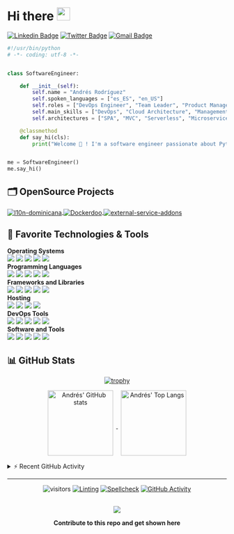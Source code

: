 # Hi there <img src="https://media.giphy.com/media/hvRJCLFzcasrR4ia7z/giphy.gif" width="30px">

[![Linkedin Badge](https://img.shields.io/badge/-andresrp-blue?style=flat&logo=Linkedin&logoColor=white&link=https://www.linkedin.com/in/andresrp/)](https://www.linkedin.com/in/andresrp/)
[![Twitter Badge](https://img.shields.io/badge/-@andRP92-1ca0f1?style=flat&labelColor=1ca0f1&logo=twitter&logoColor=white&link=https://twitter.com/AndRP92)](https://twitter.com/intent/follow?original_referer=https%3A%2F%2Fgithub.com%2Fandrp92r&screen_name=AndRP92)
[![Gmail Badge](https://img.shields.io/badge/-androdriguez14-c14438?style=flat&logo=Gmail&logoColor=white&link=mailto:androdriguez14@gmail.com)](mailto:androdriguez14@gmail.com)

```python
#!/usr/bin/python
# -*- coding: utf-8 -*-


class SoftwareEngineer:

    def __init__(self):
        self.name = "Andrés Rodríguez"
        self.spoken_languages = ["es_ES", "en_US"]
        self.roles = ["DevOps Engineer", "Team Leader", "Product Manager", "SysAdmin"]
        self.main_skills = ["DevOps", "Cloud Architecture", "Management"]
        self.architectures = ["SPA", "MVC", "Serverless", "Microservices"]

    @classmethod
    def say_hi(cls):
        print("Welcome 👋 ! I'm a software engineer passionate about Python, Automation and Blockchain.")


me = SoftwareEngineer()
me.say_hi()

```

## 🗂️ OpenSource Projects

<a href="https://github.com/indexa-git/l10n-dominicana">
  <img align="center" src="https://github-readme-stats.vercel.app/api/pin/?username=indexa-git&repo=l10n-dominicana&show_icons=true&theme=nord&hide_border=true" alt="l10n-dominicana" />
</a>

<a href="https://github.com/iterativo-git/dockerdoo">
  <img align="center" src="https://github-readme-stats.vercel.app/api/pin/?username=iterativo-git&repo=dockerdoo&show_icons=true&theme=nord&hide_border=true" alt="Dockerdoo" />
</a>

<a href="https://github.com/indexa-git/external-service-addons">
  <img align="center" src="https://github-readme-stats.vercel.app/api/pin/?username=indexa-git&repo=external-service-addons&show_icons=true&theme=nord&hide_border=true" alt="external-service-addons" />
</a>

## 🔧 Favorite Technologies & Tools

**Operating Systems**<br>
![](https://img.shields.io/badge/-Debian-informational?style=flat&logo=debian&logoColor=white&color=A81D33)
![](https://img.shields.io/badge/-Linux-informational?style=flat&logo=linux&logoColor=white&color=FCC624)
![](https://img.shields.io/badge/-Arch_Linux-informational?style=flat&logo=arch-linux&logoColor=white&color=1793D1)
![](https://img.shields.io/badge/-Windows-informational?style=flat&logo=windows&logoColor=white&color=0078D6)
![](https://img.shields.io/badge/-macOS-informational?style=flat&logo=macos&logoColor=white&color=000000)
<br>
**Programming Languages**<br>
![](https://img.shields.io/badge/-Python-informational?style=flat&logo=python&logoColor=white&color=3776AB)
![](https://img.shields.io/badge/-JavaScript-informational?style=flat&logo=javascript&logoColor=white&color=F7DF1E)
![](https://img.shields.io/badge/-GNU_Bash-informational?style=flat&logo=gnu-bash&logoColor=white&color=4EAA25)
![](https://img.shields.io/badge/-NodeJS-informational?style=flat&logo=Node.js&logoColor=white&color=43853d)
![](https://img.shields.io/badge/-Markdown-informational?style=flat&logo=markdown&logoColor=white&color=000000)
<br>
**Frameworks and Libraries**<br>
![](https://img.shields.io/badge/-Odoo-informational?style=flat&logo=odoo&logoColor=white&color=714B67)
![](https://img.shields.io/badge/-Django-informational?style=flat&logo=django&logoColor=white&color=092E20)
![](https://img.shields.io/badge/-React-informational?style=flat&logo=react&logoColor=white&color=61DAFB)
![](https://img.shields.io/badge/-Selenium-informational?style=flat&logo=selenium&logoColor=white&color=43b02a)
![](https://img.shields.io/badge/-Scrapy-informational?style=flat&logo=next.js&logoColor=white&color=60a839)
<br>
**Hosting**<br>
![](https://img.shields.io/badge/-Google_Cloud_Platform-informational?style=flat&logo=google-cloud&logoColor=white&color=2496ED)
![](https://img.shields.io/badge/-OVH-informational?style=flat&logo=ovh&logoColor=white&color=123F6D)
![](https://img.shields.io/badge/-Amazon_Web_Services-informational?style=flat&logo=amazon-aws&logoColor=white&color=232F3E)
![](https://img.shields.io/badge/-Github_Pages-informational?style=flat&logo=github&logoColor=white&color=222222)
<br>
**DevOps Tools**<br>
![](https://img.shields.io/badge/-Github-informational?style=flat&logo=github&color=D24939)
![](https://img.shields.io/badge/-Docker-informational?style=flat&logo=docker&logoColor=white&color=2496ED)
![](https://img.shields.io/badge/-Github_Actions-informational?style=flat&logo=github-actions&logoColor=white&color=2088FF)
![](https://img.shields.io/badge/-Terraform-informational?style=flat&logo=terraform&logoColor=white&color=7B42BC)
![](https://img.shields.io/badge/-Ansible-informational?style=flat&logo=ansible&logoColor=white&color=222222)
<br>
**Software and Tools**<br>
![](https://img.shields.io/badge/-Git-informational?style=flat&logo=git&logoColor=white&color=F05032)
![](https://img.shields.io/badge/-VS_Code-informational?style=flat&logo=visual-studio-code&logoColor=white&color=007ACC)
![](https://img.shields.io/badge/-Kubernetes-informational?style=flat&logo=kubernetes&logoColor=white&color=326CE5)
![](https://img.shields.io/badge/-PostgreSQL-informational?style=flat&logo=postgresql&logoColor=white&color=4169E1)
![](https://img.shields.io/badge/-Nginx-informational?style=flat&logo=nginx&logoColor=white&color=099639)

## 📊 GitHub Stats

<div align="center">

  [![trophy](https://github-profile-trophy.vercel.app/?username=andrp92&theme=flat&&column=4&margin-w=15&margin-h=15)](https://github.com/ryo-ma/github-profile-trophy)

</div>

<div align="center">
  <a href="https://github.com/anuraghazra/github-readme-stats">
    <img align="center" height="150px" style="margin:0px 7px 15px 7px;" src="https://github-readme-stats.vercel.app/api?username=andrp92&count_private=true&show_icons=true&include_all_commits=true&theme=nord&hide_border=true" alt="Andrés' GitHub stats" />
  </a>

  <a href="https://github.com/anuraghazra/github-readme-stats">
    <img align="center" height="150px" style="margin:0px 7px 15px 7px;" src="https://github-readme-stats.vercel.app/api/top-langs?username=andrp92&layout=compact&langs_count=8&theme=nord" alt="Andrés' Top Langs" />
  </a>

</div>

<details>
  <summary>⚡ Recent GitHub Activity</summary>
<div>
<a href="https://github.com/ashutosh00710/github-readme-activity-graph"><img style="margin:15px 7px 15px 7px;" src="https://denvercoder1-activity-graph.herokuapp.com/graph/?username=andrp92&bg_color=1F222E&color=F8D866&line=F85D7F&point=FFFFFF&hide_border=true" alt="Andrés' Activity Graph" /></a>
</div>

<!--START_SECTION:activity-->
1. 💪 Opened PR [#149](https://github.com/iterativo-git/dockerdoo/pull/149) in [iterativo-git/dockerdoo](https://github.com/iterativo-git/dockerdoo)
2. 💪 Opened PR [#2](https://github.com/jakub-g/git-move-folder-between-repos-keep-history/pull/2) in [jakub-g/git-move-folder-between-repos-keep-history](https://github.com/jakub-g/git-move-folder-between-repos-keep-history)
3. 🎉 Merged PR [#182](https://github.com/indexa-git/external-service-addons/pull/182) in [indexa-git/external-service-addons](https://github.com/indexa-git/external-service-addons)
4. ❗️ Closed issue [#974](https://github.com/indexa-git/l10n-dominicana/issues/974) in [indexa-git/l10n-dominicana](https://github.com/indexa-git/l10n-dominicana)
5. ❗️ Opened issue [#974](https://github.com/indexa-git/l10n-dominicana/issues/974) in [indexa-git/l10n-dominicana](https://github.com/indexa-git/l10n-dominicana)
6. 🗣 Commented on [#255](https://github.com/OCA/server-auth/issues/255) in [OCA/server-auth](https://github.com/OCA/server-auth)
7. 🗣 Commented on [#255](https://github.com/OCA/server-auth/issues/255) in [OCA/server-auth](https://github.com/OCA/server-auth)
8. 🎉 Merged PR [#967](https://github.com/indexa-git/l10n-dominicana/pull/967) in [indexa-git/l10n-dominicana](https://github.com/indexa-git/l10n-dominicana)
9. 💪 Opened PR [#967](https://github.com/indexa-git/l10n-dominicana/pull/967) in [indexa-git/l10n-dominicana](https://github.com/indexa-git/l10n-dominicana)
10. 🎉 Merged PR [#5](https://github.com/andrp92/andrp92/pull/5) in [andrp92/andrp92](https://github.com/andrp92/andrp92)
<!--END_SECTION:activity-->

</details>

---

<div align="center">

![visitors](https://visitor-badge.laobi.icu/badge?page_id=andrp92.andrp92)
[![Linting](https://github.com/andrp92/andrp92/actions/workflows/lint.yaml/badge.svg)](https://github.com/andrp92/andrp92/actions/workflows/lint.yaml)
[![Spellcheck](https://github.com/andrp92/andrp92/actions/workflows/spellcheck.yaml/badge.svg)](https://github.com/andrp92/andrp92/actions/workflows/spellcheck.yaml)
[![GitHub Activity](https://github.com/andrp92/andrp92/actions/workflows/update-activity.yaml/badge.svg)](https://github.com/andrp92/andrp92/actions/workflows/update-activity.yaml)

<br>

<a href = "https://github.com/andrp92/andrp92/graphs/contributors">
<img src = "https://contrib.rocks/image?repo=andrp92/andrp92"/>
</a>

**Contribute to this repo and get shown here**

</div>
